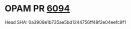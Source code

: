 # OPAM PR [6094](https://github.com/ocaml/opam-repository/pull/6094)

Head SHA: 0a3908e1b735ae5bd1244756ff48f2e04eefc9f1


